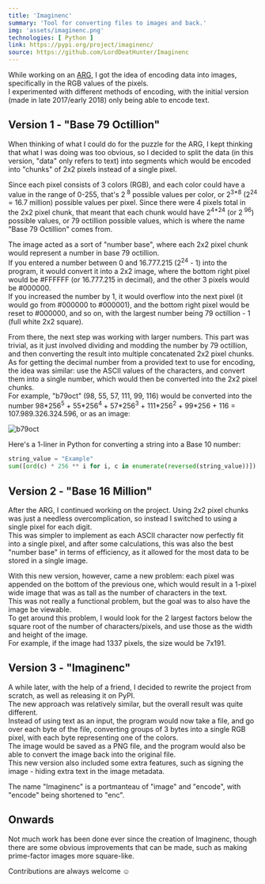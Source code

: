 ```yaml
---
title: 'Imaginenc'
summary: 'Tool for converting files to images and back.'
img: 'assets/imaginenc.png'
technologies: [ Python ]
link: https://pypi.org/project/imaginenc/
source: https://github.com/LordDeatHunter/Imaginenc
---
```


While working on an [ARG](https://en.wikipedia.org/wiki/Alternate_reality_game), I got the idea of encoding data into
images, specifically in the RGB values of the pixels.\
I experimented with different methods of encoding, with the initial version (made in late 2017/early 2018) only being
able to encode text.

## Version 1 - "Base 79 Octillion"

When thinking of what I could do for the puzzle for the ARG, I kept thinking that what I was doing was too obvious, so I
decided to split the data (in this version, "data" only refers to text) into segments which would be encoded into
"chunks" of 2x2 pixels instead of a single pixel.

Since each pixel consists of 3 colors (RGB), and each color could have a value in the range of 0-255, that's 2<sup>
8</sup> possible values per color, or 2<sup>3\*8</sup> (2<sup>24</sup> = 16.7 million) possible values per pixel. Since
there were 4 pixels total in the 2x2 pixel chunk, that meant that each chunk would have 2<sup>4*24</sup> (or 2<sup>
96</sup>)
possible values, or 79 octillion possible values, which is where the name "Base 79 Octillion" comes from.

The image acted as a sort of "number base", where each 2x2 pixel chunk would represent a number in base 79 octillion.\
If you entered a number between 0 and 16.777.215 (2<sup>24</sup> - 1) into the program, it would convert it into a 2x2
image, where the bottom right pixel would be #FFFFFF (or 16.777.215 in decimal), and the other 3 pixels would be
#000000.\
If you increased the number by 1, it would overflow into the next pixel (it would go from #000000 to #000001), and the
bottom right pixel would be reset to #000000, and so on, with the largest number being 79 octillion - 1 (full white 2x2
square).

From there, the next step was working with larger numbers. This part was trivial, as it just involved dividing and
modding the number by 79 octillion, and then converting the result into multiple concatenated 2x2 pixel chunks.\
As for getting the decimal number from a provided text to use for encoding, the idea was similar: use the ASCII values
of
the characters, and convert them into a single number, which would then be converted into the 2x2 pixel chunks.\
For example, "b79oct" (98, 55, 57, 111, 99, 116) would be converted into the number 98\*256<sup>5</sup> + 55\*256<sup>4
</sup> + 57\*256<sup>3</sup> + 111\*256<sup>2</sup> + 99\*256 + 116 = 107.989.326.324.596, or as an image:

![b79oct](assets/projects/imaginenc-b79oct.png)

Here's a 1-liner in Python for converting a string into a Base 10 number:

```python
string_value = "Example"
sum([ord(c) * 256 ** i for i, c in enumerate(reversed(string_value))])
```

## Version 2 - "Base 16 Million"

After the ARG, I continued working on the project. Using 2x2 pixel chunks was just a needless overcomplication, so
instead I switched to using a single pixel for each digit.\
This was simpler to implement as each ASCII character now perfectly fit into a single pixel, and after some
calculations, this was also the best "number base" in terms of efficiency, as it allowed for the most data to be stored
in a single image.

With this new version, however, came a new problem: each pixel was appended on the bottom of the previous one, which
would result in a 1-pixel wide image that was as tall as the number of characters in the text.\
This was not really a functional problem, but the goal was to also have the image be viewable.\
To get around this problem, I would look for the 2 largest factors below the square root of the number of
characters/pixels, and use those as the width and height of the image.\
For example, if the image had 1337 pixels, the size would be 7x191.

## Version 3 - "Imaginenc"

A while later, with the help of a friend, I decided to rewrite the project from scratch, as well as releasing it on
PyPI.\
The new approach was relatively similar, but the overall result was quite different.\
Instead of using text as an input, the program would now take a file, and go over each byte of the file, converting
groups of 3 bytes into a single RGB pixel, with each byte representing one of the colors.\
The image would be saved as a PNG file, and the program would also be able to convert the image back into the original
file.\
This new version also included some extra features, such as signing the image - hiding extra text in the image metadata.

The name "Imaginenc" is a portmanteau of "image" and "encode", with "encode" being shortened to "enc".

## Onwards

Not much work has been done ever since the creation of Imaginenc, though there are some obvious improvements that can be
made, such as making prime-factor images more square-like.

Contributions are always welcome ☺️
